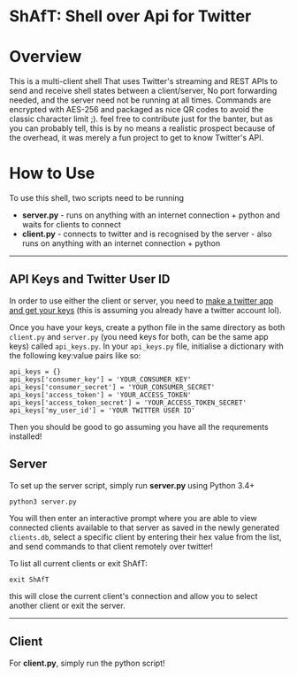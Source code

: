 # ShAfT: Shell over Api for Twitter

# Overview

This is a multi-client shell That uses Twitter's streaming and REST APIs to send and receive shell states between a client/server, No port forwarding needed, and the server need not be running at all times. Commands are encrypted with AES-256 and packaged as nice QR codes to avoid the classic character limit ;). feel free to contribute just for the banter, but as you can probably tell, this is by no means a realistic prospect because of the overhead, it was merely a fun project to get to know Twitter's API.


# How to Use

To use this shell, two scripts need to be running

* **server.py** - runs on anything with an internet connection + python and waits for clients to connect
* **client.py** - connects to twitter and is recognised by the server - also runs on anything with an internet connection + python
***
## API Keys and Twitter User ID
In order to use either the client or server, you need to [make a twitter app and get your keys](https://developer.twitter.com/) (this is assuming you already have a twitter account lol).

Once you have your keys, create a python file in the same directory as both `client.py` and `server.py` (you need keys for both, can be the same app keys) called `api_keys.py`. In your `api_keys.py` file, initialise a dictionary with the following key:value pairs like so:

```
api_keys = {}
api_keys['consumer_key'] = 'YOUR_CONSUMER_KEY'
api_keys['consumer_secret'] = 'YOUR_CONSUMER_SECRET'
api_keys['access_token'] = 'YOUR_ACCESS_TOKEN'
api_keys['access_token_secret'] = 'YOUR_ACCESS_TOKEN_SECRET'
api_keys['my_user_id'] = 'YOUR TWITTER USER ID'
```
Then you should be good to go assuming you have all the requrements installed!

## Server

To set up the server script, simply run **server.py** using Python 3.4+

`python3 server.py`

You will then enter an interactive prompt where you are able to view connected clients available to that server as saved in the newly generated `clients.db`, select a specific client by entering their hex value from the list, and send commands to that client remotely over twitter!

To list all current clients or exit ShAfT:

`exit ShAfT`

this will close the current client's connection and allow you to select another client or exit the server.
***

## Client

For **client.py**, simply run the python script!
